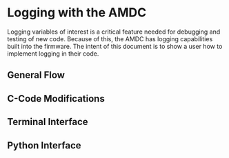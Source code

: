 # Logging with the AMDC
Logging variables of interest is a critical feature needed for debugging and testing of new code. Because of this, the AMDC has logging 
capabilities built into the firmware. The intent of this document is to show a user how to implement logging in their code.

## General Flow

## C-Code Modifications

## Terminal Interface

## Python Interface
